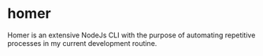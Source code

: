 # homer
Homer is an extensive NodeJs CLI with the purpose of automating repetitive processes in my current development routine.
